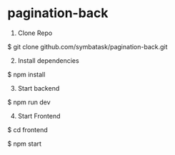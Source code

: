 # pagination-back

1. Clone Repo

$ git clone github.com/symbatask/pagination-back.git







2. Install dependencies

$ npm install







3. Start backend



$ npm run dev










4. Start Frontend 


$ cd frontend 



$ npm start
